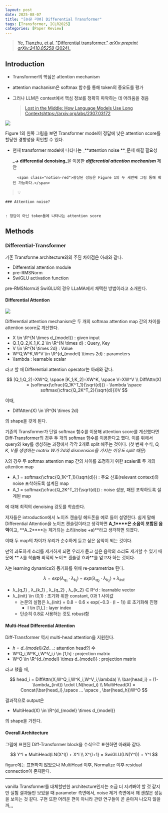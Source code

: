 ```yaml
---
layout: post
date: 2025-08-07
title: "[논문 리뷰] Differential Transformer"
tags: [Transformer, ICLR2025]
categories: [Paper Review]
---
```


> [Ye, Tianzhu, et al. "Differential transformer." ](https://arxiv.org/abs/2410.05258)[_arXiv preprint arXiv:2410.05258_](https://arxiv.org/abs/2410.05258)[ (2024).](https://arxiv.org/abs/2410.05258)



## Introduction

- Transformer의 핵심은 attention mechanism
- attention machanism은 softmax 함수를 통해 token의 중요도를 평가
- 그러나 LLM은 context에서 핵심 정보를 정확히 파악하는 데 어려움을 겪음

	> [Lost in the Middle: How Language Models Use Long Contextshttps://arxiv.org/abs/2307.03172](https://arxiv.org/abs/2307.03172)


![](https://prod-files-secure.s3.us-west-2.amazonaws.com/542b861c-36a8-4051-84e5-8804b6728dba/9083ea56-691a-4752-ae26-47f403431ac8/image.png?X-Amz-Algorithm=AWS4-HMAC-SHA256&X-Amz-Content-Sha256=UNSIGNED-PAYLOAD&X-Amz-Credential=ASIAZI2LB466SQPX3NTQ%2F20250813%2Fus-west-2%2Fs3%2Faws4_request&X-Amz-Date=20250813T220100Z&X-Amz-Expires=3600&X-Amz-Security-Token=IQoJb3JpZ2luX2VjEO3%2F%2F%2F%2F%2F%2F%2F%2F%2F%2FwEaCXVzLXdlc3QtMiJHMEUCIQC%2B24GYD%2B9pzG%2B0okoxB8fxe18BrBY%2FFWu3WA48ncTPTAIgeisd%2B%2FHknozXwKKkNX0HzDWAdVbfIE7lxn0oRbw4uNsq%2FwMINhAAGgw2Mzc0MjMxODM4MDUiDB7Y2JMDWIVY8fJYTSrcA6zuQ4U61nQhnKWosZjsnCoCO7j%2BkWcvkQGxbninoFYl3GjQzfVVqLL2ssqVHrPw5oJYjtvDbtVK4AnJHeMhfjz9zrZCl9K%2FmHoWW83mHGQo%2Bae5Cg%2BpaDOm9yLiPC9Oi2ynxvAuk3IXwqvDtNXTnmHfVw0aFS8b6fu2yhVSHc2A1K2lTHmqZbN04Svg12QUEkBTwXOzj%2F%2FvQrPc%2BQUF4T4p51%2F%2FDtQUiAl0JoPl%2BpSxlxbN24SlskMLtX2LSQI0sM%2F8Y3oFQZW6nGPsdDaDT9r02nO71ltbujcnxC83LMNm1dUqlqKr45DJyp7lMQkr6LSy4k0eJtbRkBH%2B6d5VqyQdEBwn5MLG06zrTrCZwVJKlpbi%2FT8DbfOKAXNGlabb%2FySKuA3cS67qHSkT4u8Tn%2FEjvt%2FsC49HIMgjlNrZZuMDZDbgIDZc9xkhSAayjSqHPFYNcT0giUcbQ8syAjNSZuLIog76iOjgS%2F1HHgQqn7XegGUOz%2F7FltY8ar4x9SPJj5kCVVL7lQbD9xxSVk4yuGmgP9Zw9jhaVSfh7QmszUtLVwD0ehNvFJK9b%2FNrzOuYWVGNdbbBkEsoxOBYVfkGBGcfkrGv8TD1a%2BIOLr%2BtOpXANPNC1M55a4EggACEMKn188QGOqUBQUiMxIV4M6xLGT9VefU2JBOZu%2BSxjTsUjjVKNcEDomRG7EAfgtA0JVtnCP6plj7SqVTlSHnk5dzDBlxpGZoSGbWK5%2FQVqL7S22VX9HGuNsOZqClm5BiSqDjZB3PvYdzOoEqQ3U8fi2w6uWDV%2Buw9qGsALpXRkkOhKL6ZkZOUwScga3ImMtuweCk6sY6EoNAG2XxAHyoTXxWOjxHveSm0eTuqwzEq&X-Amz-Signature=0a0a94e2b815045c101218c4ca7420bcc8ca75dccd8c90aa85a06737af4ee6b4&X-Amz-SignedHeaders=host&x-amz-checksum-mode=ENABLED&x-id=GetObject)


Figure 1의 왼쪽 그림을 보면 Transformer model이 정답에 낮은 attention score를 할당한 경향성을 확인할 수 있다.

- 현재 transformer model에 나타나는 _**attention noise **_문제 해결 필요성

	_**→ differential denoising**_을 이용한 _**differential attention mechanism**_ 제안


		<span class="notion-red">향상된 성능은 Figure 1의 두 세번째 그림 통해 확인 가능하다.</span>


> 💡 


	### Attention noise?


	: 정답이 아닌 token들에 나타나는 attention score



## Methods



### Differential-Transformer


기존 Transforme architecture와의 주된 차이점은 아래와 같다.

- Differential attention module
- pre-RMSNorm
- SwiGLU activation function

pre-RMSNorm과 SwiGLU의 경우 LLaMA에서 채택한 방법이라고 소개한다.



#### Differential Attention


![](https://prod-files-secure.s3.us-west-2.amazonaws.com/542b861c-36a8-4051-84e5-8804b6728dba/116d70b2-1963-4810-9167-f4c7d8a06e8f/image.png?X-Amz-Algorithm=AWS4-HMAC-SHA256&X-Amz-Content-Sha256=UNSIGNED-PAYLOAD&X-Amz-Credential=ASIAZI2LB466SQPX3NTQ%2F20250813%2Fus-west-2%2Fs3%2Faws4_request&X-Amz-Date=20250813T220100Z&X-Amz-Expires=3600&X-Amz-Security-Token=IQoJb3JpZ2luX2VjEO3%2F%2F%2F%2F%2F%2F%2F%2F%2F%2FwEaCXVzLXdlc3QtMiJHMEUCIQC%2B24GYD%2B9pzG%2B0okoxB8fxe18BrBY%2FFWu3WA48ncTPTAIgeisd%2B%2FHknozXwKKkNX0HzDWAdVbfIE7lxn0oRbw4uNsq%2FwMINhAAGgw2Mzc0MjMxODM4MDUiDB7Y2JMDWIVY8fJYTSrcA6zuQ4U61nQhnKWosZjsnCoCO7j%2BkWcvkQGxbninoFYl3GjQzfVVqLL2ssqVHrPw5oJYjtvDbtVK4AnJHeMhfjz9zrZCl9K%2FmHoWW83mHGQo%2Bae5Cg%2BpaDOm9yLiPC9Oi2ynxvAuk3IXwqvDtNXTnmHfVw0aFS8b6fu2yhVSHc2A1K2lTHmqZbN04Svg12QUEkBTwXOzj%2F%2FvQrPc%2BQUF4T4p51%2F%2FDtQUiAl0JoPl%2BpSxlxbN24SlskMLtX2LSQI0sM%2F8Y3oFQZW6nGPsdDaDT9r02nO71ltbujcnxC83LMNm1dUqlqKr45DJyp7lMQkr6LSy4k0eJtbRkBH%2B6d5VqyQdEBwn5MLG06zrTrCZwVJKlpbi%2FT8DbfOKAXNGlabb%2FySKuA3cS67qHSkT4u8Tn%2FEjvt%2FsC49HIMgjlNrZZuMDZDbgIDZc9xkhSAayjSqHPFYNcT0giUcbQ8syAjNSZuLIog76iOjgS%2F1HHgQqn7XegGUOz%2F7FltY8ar4x9SPJj5kCVVL7lQbD9xxSVk4yuGmgP9Zw9jhaVSfh7QmszUtLVwD0ehNvFJK9b%2FNrzOuYWVGNdbbBkEsoxOBYVfkGBGcfkrGv8TD1a%2BIOLr%2BtOpXANPNC1M55a4EggACEMKn188QGOqUBQUiMxIV4M6xLGT9VefU2JBOZu%2BSxjTsUjjVKNcEDomRG7EAfgtA0JVtnCP6plj7SqVTlSHnk5dzDBlxpGZoSGbWK5%2FQVqL7S22VX9HGuNsOZqClm5BiSqDjZB3PvYdzOoEqQ3U8fi2w6uWDV%2Buw9qGsALpXRkkOhKL6ZkZOUwScga3ImMtuweCk6sY6EoNAG2XxAHyoTXxWOjxHveSm0eTuqwzEq&X-Amz-Signature=dfdbb84d59f88d27879bf2c852f0461f8094ed66566715c9681345296216ccf9&X-Amz-SignedHeaders=host&x-amz-checksum-mode=ENABLED&x-id=GetObject)


Differential attention mechanism은 두 개의 softmax attention map 간의 차이를 attention score로 계산한다.

- X \in \R^{N \times d\_{model}} : given input
- Q\_1,Q\_2,K\_1,K\_2 \in \R^{N \times d} : Query, Key
- V \in \R^{N \times 2d} : Value
- W^Q,W^K,W^V \in \R^{d\_{model} \times 2d} : parameters
- \lambda : learnable scalar

라고 할 때 Differential attention operator는 아래와 같다.


$$
[Q_1;Q_2]=XW^Q, \space [K_1;K_2]=XW^K, \space V=XW^V \\
DiffAttn(X) = (softmax(\cfrac{Q_1K^T_1}{\sqrt{d}}) - \lambda \space softmax(\cfrac{Q_2K^T_2}{\sqrt{d}}))V
$$


이때,

- DiffAtten(X) \in \R^{N \times 2d}

의 shape을 갖게 된다.


기존의 Transformer가 단일 softmax 함수를 이용해 attention score를 계산했다면 Diff-Transformer의 경우 두 개의 softmax 함수를 이용한다고 했다. 이를 위해서 query와 key를 생성하는 과정에서 각각 2개로 split 해주는 것이다. <span class="notion-red">(첫 번째 수식, </span><span class="notion-red">_Q, K, V를 생성하는 matrix W가 2d의 dismension을 가지는 이유도 split 때문_</span><span class="notion-red">)</span>


 λ의 경우 두 softmax attention map 간의 차이를 조정하기 위한 scaler로 두 개의 attention map

- A\_1 = softmax(\cfrac{Q\_1K^T\_1}{\sqrt{d}}) : 주요 신호(relevant context)와 noise 포착하도록 설계된 map
- A\_1 = softmax(\cfrac{Q\_2K^T\_2}{\sqrt{d}}) : noise 성분, 패턴 포착하도록 설계된 map 

에 대해 최적의 denoising 강도를 학습한다.


저자들은 introduction에서 노이즈 캔슬링 헤드폰을 예로 들어 설명한다. 쉽게 말해 Differential Attention을 노이즈 캔슬링이라고 생각하면 **A\_1****은 소음이 포함된 음악**이고, **A\_2****는 제거되는 소리(noise +a)**라고 생각하면 되겠다. 


이때 두 map의 차이가 우리가 순수하게 듣고 싶은 음악이 되는 것이다. 


만약 과도하게 소리를 제거하게 되면 우리가 듣고 싶은 음악의 소리도 제거할 수 있기 때문에 ** λ를 학습해 최적의 노이즈 캔슬링 효과**를 얻고자 하는 것이다.


λ는 learning dynamics와 동기화를 위해 re-parametrize 된다.


$$
\lambda = exp(\lambda_{q_1} \cdot \lambda_{k_1}) - exp(\lambda_{q_2} \cdot \lambda_{k_2}) + \lambda_{init}
$$

- λ\_{q\_1} , λ\_{k\_1} , λ\_{q\_2} , λ\_{k\_2} ∈ R^d : learnable vector
- λ\_{init} \in (0,1) : 초기화 위한 constant, 0과 1 사이값
	- 논문의 실험은 λ\_{init} = 0.8 − 0.6 × exp(−0.3 · (l − 1)) 로 초기화해 진행
		- l \in [1,L] : layer index
	- 단순히 0.8로 사용하는 것도 robust함


#### **Multi-Head Differential Attention**


Diff-Transformer 역시 multi-head attention을 지원한다.

- _h = d\_{model}/2d__ _: attention head의 수
- W^Q\_i,W^K\_i,W^V\_i,i \in [1,h] : projection matrix
- W^O \in \R^{d\_{model} \times d\_{model}} : projection matrix

라고 했을 때,


$$
head_i = DiffAttn(X;W^Q_i,W^K_i,W^V_i,\lambda) \\
\bar{head_i} = (1-\lambda_{init}) \cdot LN(head_i) \\
MultiHead(X) = Concat(\bar{head_i},\space ... \space , \bar{head_h})W^O
$$


결과적으로 output은

- MultiHead(X) \in \R^{d\_{model} \times d\_{model}}

의 shape을 가진다.



#### Overall Architecture


그림에 표현된 Diff-Transformer block을 수식으로 표현하면 아래와 같다.


$$
Y^l = MultiHead(LN(X^l)) + X^l \\
X^{l+1} = SwiGLU(LN(Y^l)) + Y^l
$$


figure에는 표현하지 않았으나 MultiHead 이후, Normalize 이후 residual connection이 존재한다.


---


vanilla Transformer를 대체할만한 architecture인지는 조금 더 지켜봐야 할 것 같지만 실험 결과들만 보았을 때 parameter 측면에서, noise 제거 측면에서 꽤 괜찮은 성능을 보이는 것 같다. 구현 또한 어려운 편이 아니라 관련 연구들이 곧 쏟아져 나오지 않을까,,,

